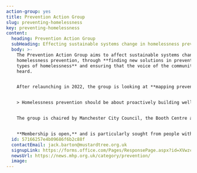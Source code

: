 ```yaml
---
action-group: yes
title: Prevention Action Group
slug: preventing-homelessness
key: preventing-homelessness
content:
  heading: Prevention Action Group
  subHeading: Effecting sustainable systems change in homelessness prevention
  body: >-
    The Prevention Action Group aims to affect sustainable systems change in
    homelessness prevention, through **finding new solutions in preventing all
    types of homelessness** and ensuring that the voice of the community is
    heard.  


    After relaunching in 2022, the group is looking at **mapping prevention services across the city, and lobbying for systems change.** 


    > Homelessness prevention should be about proactively building wellbeing and participation, as well as taking steps to respond effectively when people need help.


    The group is chaired by Manchester City Council, the Booth Centre and Mustard Tree, and a wide range of services and individuals attend, including from Barnabus, Lifeshare, and Manchester Women’s Aid. 


    **Membership is open,** and is particularly sought from people with personal experience of homelessness & homeless services in Manchester, and from people working in the sector.
  id: 57166257e4b09686f6b2c88f
  contactEmail: jack.barton@mustardtree.org.uk
  signupLink: https://forms.office.com/Pages/ResponsePage.aspx?id=XVwzcf1bkE61VN8N5KjjQkQ2JR41SuRLu92-3-tlPOtURDMzQjVZWEczSFdPS1M2SEZMR1RVTkpHVC4u
  newsUrl: https://news.mhp.org.uk/category/prevention/
  image:
---
```

